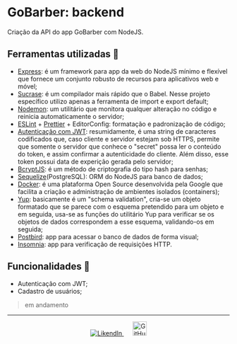 # GoBarber: backend

Criação da API do app GoBarber com NodeJS.

## Ferramentas utilizadas :hammer:
- [Express](https://expressjs.com/): é um framework para app da web do NodeJS mínimo e flexível que fornece um conjunto robusto de recursos para aplicativos web e móvel;
- [Sucrase](https://github.com/alangpierce/sucrase): é um compilador mais rápido que o Babel. Nesse projeto específico utilizo apenas a ferramenta de import e export default;
- [Nodemon](https://nodemon.io/): um utilitário que monitora qualquer alteração no código e reinicia automaticamente o servidor;
- [ESLint](https://eslint.org/) + [Prettier](https://github.com/prettier/prettier-vscode) + EditorConfig: formatação e padronização de código;
- [Autenticação com JWT](https://github.com/auth0/node-jsonwebtoken): resumidamente, é uma string de caracteres codificados que, caso cliente e servidor estejam sob HTTPS, permite que somente o servidor que conhece o "secret" possa ler o conteúdo do token, e assim confirmar a autenticidade do cliente. Além disso, esse token possui data de experição gerada pelo servidor;
- [BcryptJS](https://www.npmjs.com/package/bcryptjs): é um método de criptografia do tipo hash para senhas;
- [Sequelize](https://sequelize.org/)(PostgreSQL): ORM do NodeJS para banco de dados;
- [Docker](https://www.docker.com/): é uma plataforma Open Source desenvolvida pela Google que facilita a criação e administração de ambientes isolados (containers);
- [Yup](https://github.com/jquense/yup): basicamente é um "schema validation", cria-se um objeto formatado que se parece com o esquema pretendido para um objeto e em seguida, usa-se as funções do utilitário Yup para verificar se os objetos de dados correspondem a esse esquema, validando-os em seguida;
- [Postbird](https://electronjs.org/apps/postbird): app para acessar o banco de dados de forma visual;
- [Insomnia](https://insomnia.rest/): app para verificação de requisições HTTP.

## Funcionalidades :hammer:
- Autenticação com JWT;
- Cadastro de usuários;

> em andamento

---

<p align="center">
  <a href="https://www.linkedin.com/in/icaroov/">
    <img alt="LikendIn" src="https://img.icons8.com/color/32/000000/linkedin-circled.png" />
  </a>
  &nbsp&nbsp&nbsp&nbsp
  <a href="https://github.com/icaroov">
    <img alt="GitHub" width="32px" height="32px" src="https://img.icons8.com/ios-glyphs/48/000000/github.png" />
  </a>
</p>
